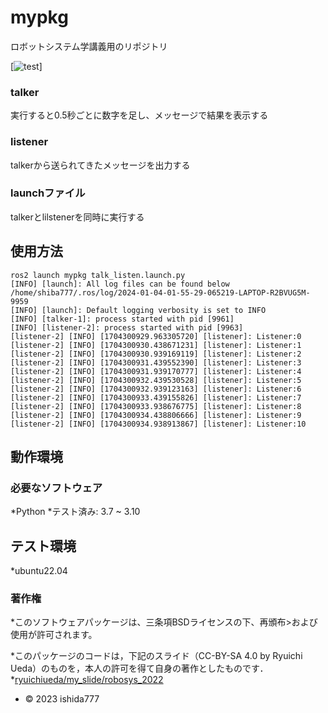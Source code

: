 # mypkg

ロボットシステム学講義用のリポジトリ

[![test](https://github.com/ishida777/mypkg/actions/workflows/test.yml/badge.svg)]

### talker
実行すると0.5秒ごとに数字を足し、メッセージで結果を表示する

### listener
talkerから送られてきたメッセージを出力する

### launchファイル
talkerとlilstenerを同時に実行する

## 使用方法
```
ros2 launch mypkg talk_listen.launch.py
[INFO] [launch]: All log files can be found below /home/shiba777/.ros/log/2024-01-04-01-55-29-065219-LAPTOP-R2BVUG5M-9959
[INFO] [launch]: Default logging verbosity is set to INFO
[INFO] [talker-1]: process started with pid [9961]
[INFO] [listener-2]: process started with pid [9963]
[listener-2] [INFO] [1704300929.963305720] [listener]: Listener:0
[listener-2] [INFO] [1704300930.438671231] [listener]: Listener:1
[listener-2] [INFO] [1704300930.939169119] [listener]: Listener:2
[listener-2] [INFO] [1704300931.439552390] [listener]: Listener:3
[listener-2] [INFO] [1704300931.939170777] [listener]: Listener:4
[listener-2] [INFO] [1704300932.439530528] [listener]: Listener:5
[listener-2] [INFO] [1704300932.939123163] [listener]: Listener:6
[listener-2] [INFO] [1704300933.439155826] [listener]: Listener:7
[listener-2] [INFO] [1704300933.938676775] [listener]: Listener:8
[listener-2] [INFO] [1704300934.438806666] [listener]: Listener:9
[listener-2] [INFO] [1704300934.938913867] [listener]: Listener:10
```

## 動作環境
### 必要なソフトウェア
*Python
*テスト済み: 3.7 ~ 3.10

## テスト環境
*ubuntu22.04

### 著作権
*このソフトウェアパッケージは、三条項BSDライセンスの下、再頒布>および使用が許可されます。

*このパッケージのコードは，下記のスライド（CC-BY-SA 4.0 by Ryuichi Ueda）のものを，本人の許可を得て自身の著作としたものです．
*[ryuichiueda/my_slide/robosys_2022](https://github.com/ryuichiueda/my_slides/tree/master/robosys_2022)
* © 2023 ishida777
